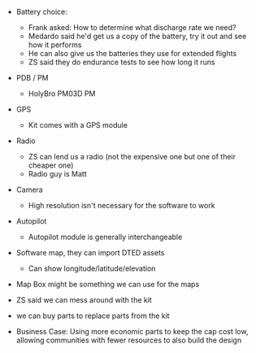 - Battery choice:
	- Frank asked: How to determine what discharge rate we need?
	- Medardo said he'd get us a copy of the battery, try it out and see how it performs
	- He can also give us the batteries they use for extended flights
	- ZS said they do endurance tests to see how long it runs

- PDB / PM
	- HolyBro PM03D PM

- GPS
	- Kit comes with a GPS module

- Radio
	- ZS can lend us a radio (not the expensive one but one of their cheaper one)
	- Radio guy is Matt

- Camera
	- High resolution isn't necessary for the software to work

- Autopilot
	- Autopilot module is generally interchangeable

- Software map, they can import DTED assets
	- Can show longitude/latitude/elevation
- Map Box might be something we can use for the maps

- ZS said we can mess around with the kit
- we can buy parts to replace parts from the kit

- Business Case: Using more economic parts to keep the cap cost low, allowing communities with fewer resources to also build the design